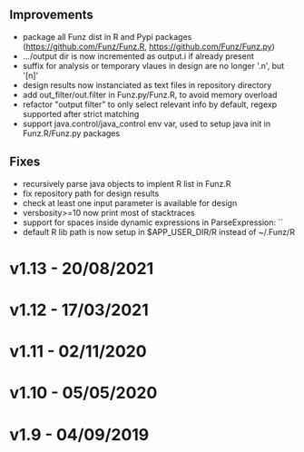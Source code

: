 ## Improvements

* package all Funz dist in R and Pypi packages (https://github.com/Funz/Funz.R, https://github.com/Funz/Funz.py)
* .../output dir is now incremented as output.i if already present
* suffix for analysis or temporary vlaues in design are no longer '.n', but '[n]'
* design results now instanciated as text files in repository directory
* add out_filter/out.filter in Funz.py/Funz.R, to avoid memory overload
* refactor "output filter" to only select relevant info by default, regexp supported after strict matching
* support java.control/java_control env var, used to setup java init in Funz.R/Funz.py packages

## Fixes

* recursively parse java objects to implent R list in Funz.R
* fix repository path for design results
* check at least one input parameter is available for design
* versbosity>=10 now print most of stacktraces
* support for spaces inside dynamic expressions in ParseExpression: ``
* default R lib path is now setup in $APP_USER_DIR/R instead of ~/.Funz/R
  

# v1.13 - 20/08/2021

# v1.12 - 17/03/2021

# v1.11 - 02/11/2020

# v1.10 - 05/05/2020

# v1.9 - 04/09/2019
